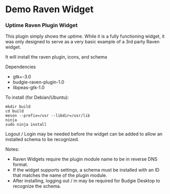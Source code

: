 # Demo Raven Widget

### Uptime Raven Plugin Widget

This plugin simply shows the uptime.
While it is a fully functioning widget, it was only designed to serve as a very basic example of a 3rd party Raven widget.

It will install the raven plugin, icons, and schema

Dependencies

* gtk+-3.0
* budgie-raven-plugin-1.0
* libpeas-gtk-1.0

To install (for Debian/Ubuntu):

    mkdir build
    cd build
    meson --prefix=/usr --libdir=/usr/lib
    ninja
    sudo ninja install

Logout / Login may be needed before the widget can be added to allow an installed schema to be recognized.

Notes:
* Raven Widgets require the plugin module name to be in reverse DNS format.
* If the widget supports settings, a schema must be installed with an ID that matches the name of the plugin module.
* After installing, logging out / in may be required for Budgie Desktop to recognize the schema.

